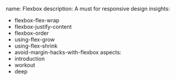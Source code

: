 name: Flexbox
description: A must for responsive design
insights:
  - flexbox-flex-wrap
  - flexbox-justify-content
  - flexbox-order
  - using-flex-grow
  - using-flex-shrink
  - avoid-margin-hacks-with-flexbox
aspects:
  - introduction
  - workout
  - deep
